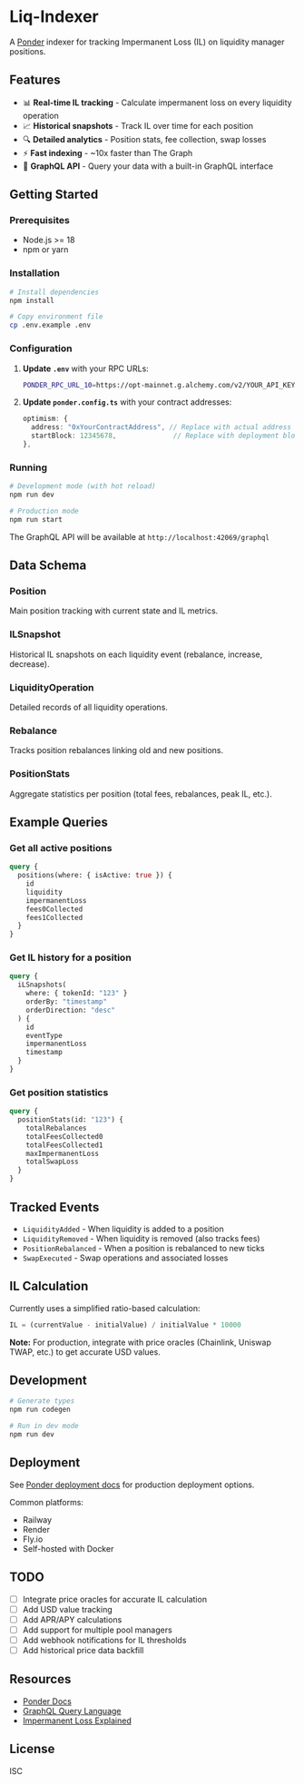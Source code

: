 # Liq-Indexer

A [Ponder](https://ponder.sh/) indexer for tracking Impermanent Loss (IL) on liquidity manager positions.

## Features

- 📊 **Real-time IL tracking** - Calculate impermanent loss on every liquidity operation
- 📈 **Historical snapshots** - Track IL over time for each position
- 🔍 **Detailed analytics** - Position stats, fee collection, swap losses
- ⚡ **Fast indexing** - ~10x faster than The Graph
- 🔌 **GraphQL API** - Query your data with a built-in GraphQL interface

## Getting Started

### Prerequisites

- Node.js >= 18
- npm or yarn

### Installation

```bash
# Install dependencies
npm install

# Copy environment file
cp .env.example .env
```

### Configuration

1. **Update `.env`** with your RPC URLs:
   ```bash
   PONDER_RPC_URL_10=https://opt-mainnet.g.alchemy.com/v2/YOUR_API_KEY
   ```

2. **Update `ponder.config.ts`** with your contract addresses:
   ```typescript
   optimism: {
     address: "0xYourContractAddress", // Replace with actual address
     startBlock: 12345678,              // Replace with deployment block
   },
   ```

### Running

```bash
# Development mode (with hot reload)
npm run dev

# Production mode
npm run start
```

The GraphQL API will be available at `http://localhost:42069/graphql`

## Data Schema

### Position
Main position tracking with current state and IL metrics.

### ILSnapshot
Historical IL snapshots on each liquidity event (rebalance, increase, decrease).

### LiquidityOperation
Detailed records of all liquidity operations.

### Rebalance
Tracks position rebalances linking old and new positions.

### PositionStats
Aggregate statistics per position (total fees, rebalances, peak IL, etc.).

## Example Queries

### Get all active positions

```graphql
query {
  positions(where: { isActive: true }) {
    id
    liquidity
    impermanentLoss
    fees0Collected
    fees1Collected
  }
}
```

### Get IL history for a position

```graphql
query {
  iLSnapshots(
    where: { tokenId: "123" }
    orderBy: "timestamp"
    orderDirection: "desc"
  ) {
    id
    eventType
    impermanentLoss
    timestamp
  }
}
```

### Get position statistics

```graphql
query {
  positionStats(id: "123") {
    totalRebalances
    totalFeesCollected0
    totalFeesCollected1
    maxImpermanentLoss
    totalSwapLoss
  }
}
```

## Tracked Events

- `LiquidityAdded` - When liquidity is added to a position
- `LiquidityRemoved` - When liquidity is removed (also tracks fees)
- `PositionRebalanced` - When a position is rebalanced to new ticks
- `SwapExecuted` - Swap operations and associated losses

## IL Calculation

Currently uses a simplified ratio-based calculation:

```typescript
IL = (currentValue - initialValue) / initialValue * 10000
```

**Note:** For production, integrate with price oracles (Chainlink, Uniswap TWAP, etc.) to get accurate USD values.

## Development

```bash
# Generate types
npm run codegen

# Run in dev mode
npm run dev
```

## Deployment

See [Ponder deployment docs](https://ponder.sh/docs/production/deploy) for production deployment options.

Common platforms:
- Railway
- Render
- Fly.io
- Self-hosted with Docker

## TODO

- [ ] Integrate price oracles for accurate IL calculation
- [ ] Add USD value tracking
- [ ] Add APR/APY calculations
- [ ] Add support for multiple pool managers
- [ ] Add webhook notifications for IL thresholds
- [ ] Add historical price data backfill

## Resources

- [Ponder Docs](https://ponder.sh/docs)
- [GraphQL Query Language](https://graphql.org/learn/queries/)
- [Impermanent Loss Explained](https://uniswap.org/blog/impermanent-loss)

## License

ISC
